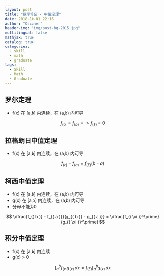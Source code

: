 ```yaml
---
layout: post
title: "数学笔记 - 中值定理"
date: 2018-10-01 22:16
author: "Oscaner"
header-img: "img/post-bg-2015.jpg"
multilingual: false
mathjax: true
catalog: true
categories:
  - skill
  - math
  - graduate
tags:
  - Skill
  - Math
  - Graduate
---
```


## 罗尔定理

- f(x) 在 [a,b] 内连续，在 (a,b) 内可导

$$
f_{( a )} = f_{( b )} => f_{( \xi )} = 0
$$

## 拉格朗日中值定理

- f(x) 在 [a,b] 内连续，在 (a,b) 内可导

$$
f_{( b )} - f_{( a )} = f_{( \xi )} ( b - a )
$$

## 柯西中值定理

- f(x) 在 [a,b] 内连续，在 (a,b) 内可导
- g(x) 在 [a,b] 内连续，在 (a,b) 内可导
- 分母不能为0

$$
\dfrac{f_{( b )} - f_{( a )}}{g_{( b )} - g_{( a )}} = \dfrac{f_{( \xi )}^\prime}{g_{( \xi )}^\prime}
$$

## 积分中值定理

- f(x) 在 [a,b] 内连续
- g(x) > 0

$$
\int_{a}^b f_{( x )} g_{( x )} \, dx = f_{( \xi )} \int_{a}^b g_{( x )} \, dx
$$
